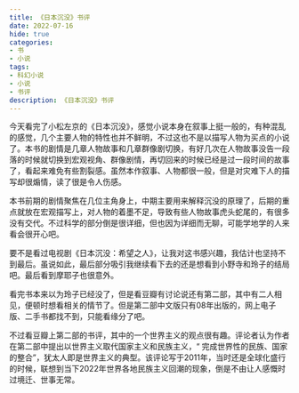 ```yaml
---
title: 《日本沉没》书评
date: 2022-07-16
hide: true
categories:
- 书
- 小说
tags:
- 科幻小说
- 小说
- 书评
description: 《日本沉没》书评
---
```


今天看完了小松左京的《日本沉没》，感觉小说本身在叙事上挺一般的，有种混乱的感觉，几个主要人物的特性也并不鲜明，不过这也不是以描写人物为买点的小说了。本书的剧情是几章人物故事和几章群像剧切换，有好几次在人物故事没告一段落的时候就切换到宏观视角、群像剧情，再切回来的时候已经是过一段时间的故事了，看起来难免有些割裂感。虽然本作叙事、人物都很一般，但是对灾难下人的描写却很煽情，读了很是令人伤感。

本书前期的剧情聚焦在几位主角身上，中期主要用来解释沉没的原理了，后期的重点就放在宏观描写上，对人物的着墨不足，导致有些人物故事虎头蛇尾的，有很多没有交代。不过科学的部分倒是很详细，但也因为详细而无聊，可能学地学的人来看会很开心吧。

要不是看过电视剧《日本沉没：希望之人》，让我对这书感兴趣，我估计也坚持不到最后。虽说如此，最后部分吸引我继续看下去的还是想看到小野寺和玲子的结局吧。最后看到摩耶子也很意外。

看完书本来以为玲子已经没了，但是看豆瓣有讨论说还有第二部，其中有二人相见，便顿时想看相关的情节了。但是第二部中文版只有08年出版的，网上电子版、二手书都找不到，只能看缘分了吧。

不过看豆瓣上第二部的书评，其中的一个世界主义的观点很有趣。评论者认为作者在第二部中提出以世界主义取代国家主义和民族主义，“ 完成世界性的民族、国家的整合”，犹太人即是世界主义的典型。该评论写于2011年，当时还是全球化盛行的时候，联想到当下2022年世界各地民族主义回潮的现象，倒是不由让人感慨时过境迁、世事无常。

